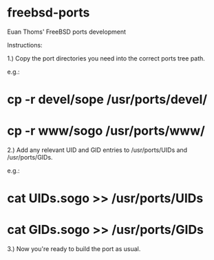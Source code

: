 # freebsd-ports
Euan Thoms' FreeBSD ports development

Instructions:

1.) Copy the port directories you need into the correct ports tree path.

e.g.:
# cp -r devel/sope /usr/ports/devel/
# cp -r www/sogo /usr/ports/www/

2.) Add any relevant UID and GID entries to /usr/ports/UIDs and /usr/ports/GIDs.

e.g.:
# cat UIDs.sogo >> /usr/ports/UIDs
# cat GIDs.sogo >> /usr/ports/GIDs

3.) Now you're ready to build the port as usual.
